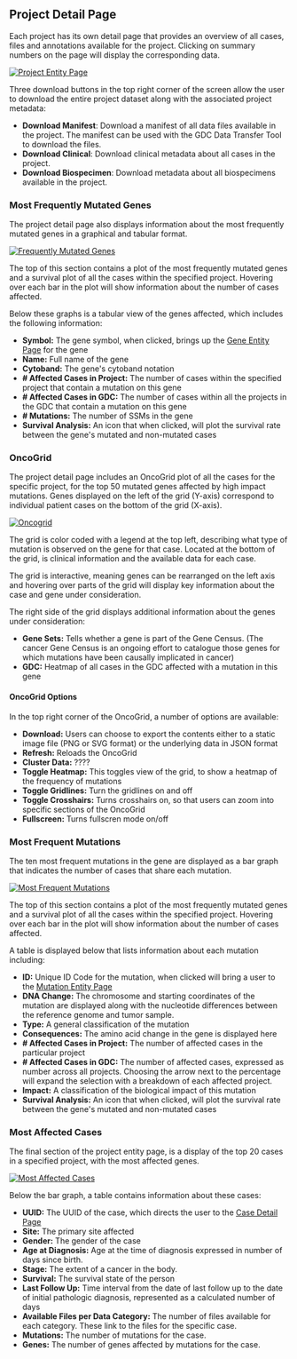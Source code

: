 ## Project Detail Page

Each project has its own detail page that provides an overview of all cases, files and annotations available for the project. Clicking on summary numbers on the page will display the corresponding data.

[![Project Entity Page](images/gdc-project-entity-page.png)](images/gdc-project-entity-page.png "Click to see the full image.")

Three download buttons in the top right corner of the screen allow the user to download the entire project dataset along with the associated project metadata:

* __Download Manifest__: Download a manifest of all data files available in the project. The manifest can be used with the GDC Data Transfer Tool to download the files.
* __Download Clinical__: Download clinical metadata about all cases in the project.
* __Download Biospecimen__: Download metadata about all biospecimens available in the project.

### Most Frequently Mutated Genes

The project detail page also displays information about the most frequently mutated genes in a graphical and tabular format.

[![Frequently Mutated Genes](images/gdc-frequently-mutated-genes.png)](images/gdc-frequently-mutated-genes.png "Click to see the full image.")

The top of this section contains a plot of the most frequently mutated genes and a survival plot of all the cases within the specified project.  Hovering over each bar in the plot will show information about the number of cases affected.

Below these graphs is a tabular view of the genes affected, which includes the following information:

* __Symbol:__ The gene symbol, when clicked, brings up the [Gene Entity Page](GeneEntity.md) for the gene
* __Name:__ Full name of the gene
* __Cytoband:__ The gene's cytoband notation
* __# Affected Cases in Project:__ The number of cases within the specified project that contain a mutation on this gene
* __# Affected Cases in GDC:__ The number of cases within all the projects in the GDC that contain a mutation on this gene
* __# Mutations:__ The number of SSMs in the gene
* __Survival Analysis:__ An icon that when clicked, will plot the survival rate between the gene's mutated and non-mutated cases

### OncoGrid

The project detail page includes an OncoGrid plot of all the cases for the specific project, for the top 50 mutated genes affected by high impact mutations.  Genes displayed on the left of the grid (Y-axis) correspond to individual patient cases on the bottom of the grid (X-axis).  

[![Oncogrid](images/gdc-oncogrid.png)](images/gdc-oncogrid.png "Click to see the full image.")

The grid is color coded with a legend at the top left, describing what type of mutation is observed on the gene for that case. Located at the bottom of the grid, is clinical information and the available data for each case.

The grid is interactive, meaning genes can be rearranged on the left axis and hovering over parts of the grid will display key information about the case and gene under consideration.

The right side of the grid displays additional information about the genes under consideration:

* __Gene Sets:__ Tells whether a gene is part of the Gene Census.  (The cancer Gene Census is an ongoing effort to catalogue those genes for which mutations have been causally implicated in cancer)
* __GDC:__ Heatmap of all cases in the GDC affected with a mutation in this gene

#### OncoGrid Options

In the top right corner of the OncoGrid, a number of options are available:

* __Download:__ Users can choose to export the contents either to a static image file (PNG or SVG format) or the underlying data in JSON format
* __Refresh:__ Reloads the OncoGrid
* __Cluster Data:__ ????
* __Toggle Heatmap:__ This toggles view of the grid, to show a heatmap of the frequency of mutations
* __Toggle Gridlines:__ Turn the gridlines on and off
* __Toggle Crosshairs:__ Turns crosshairs on, so that users can zoom into specific sections of the OncoGrid
* __Fullscreen:__ Turns fullscren mode on/off

### Most Frequent Mutations

The ten most frequent mutations in the gene are displayed as a bar graph that indicates the number of cases that share each mutation.  

[![Most Frequent Mutations](images/gdc-frequent-mutations.png)](images/gdc-frequent-mutations.png "Click to see the full image.")

The top of this section contains a plot of the most frequently mutated genes and a survival plot of all the cases within the specified project.  Hovering over each bar in the plot will show information about the number of cases affected.

A table is displayed below that lists information about each mutation including:

* __ID:__ Unique ID Code for the mutation, when clicked will bring a user to the [Mutation Entity Page](MutationEntity.md)
* __DNA Change:__ The chromosome and starting coordinates of the mutation are displayed along with the nucleotide differences between the reference genome and tumor sample.  
* __Type:__ A general classification of the mutation
* __Consequences:__ The amino acid change in the gene is displayed here
* __# Affected Cases in Project:__ The number of affected cases in the particular project
* __# Affected Cases in GDC:__ The number of affected cases, expressed as number across all projects. Choosing the arrow next to the percentage will expand the selection with a breakdown of each affected project.
* __Impact:__ A classification of the biological impact of this mutation
* __Survival Analysis:__ An icon that when clicked, will plot the survival rate between the gene's mutated and non-mutated cases

### Most Affected Cases

The final section of the project entity page, is a display of the top 20 cases in a specified project, with the most affected genes.

[![Most Affected Cases](images/gdc-most-affected-cases.png)](images/gdc-most-affected-cases.png "Click to see the full image.")

Below the bar graph, a table contains information about these cases:

* __UUID:__ The UUID of the case, which directs the user to the [Case Detail Page](docs/Data_Portal/Users_Guide/Cases_and_Files.md#case-detail-page)
* __Site:__ The primary site affected  
* __Gender:__ The gender of the case
* __Age at Diagnosis:__ Age at the time of diagnosis expressed in number of days since birth.
* __Stage:__ The extent of a cancer in the body.
* __Survival:__ The survival state of the person
* __Last Follow Up:__ Time interval from the date of last follow up to the date of initial pathologic diagnosis, represented as a calculated number of days
* __Available Files per Data Category:__ The number of files available for each category.  These link to the files for the specific case.
* __Mutations:__ The number of mutations for the case.
* __Genes:__ The number of genes affected by mutations for the case.
